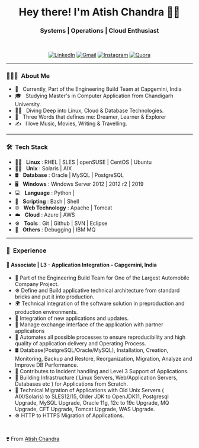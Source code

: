 <h1 align="center"> Hey there! I'm Atish Chandra 👨‍💻 </h1>

<h3 align="center">  Systems | Operations | Cloud Enthusiast </h3> <br>

<p align="center"> 
<a href="https://www.linkedin.com/in/atishchandra/"><img alt="LinkedIn" src="https://img.shields.io/badge/LinkedIn-Let's%20Connect-blue"></a>
<a href="mailto:atishchandra2000@gmail.com"><img alt="Gmail" src="https://img.shields.io/badge/Gmail-Shoot%20%20me%20a%20Mail-red"></a>
<a href="https://www.instagram.com/theatishmishra/"><img alt="Instagram" src="https://img.shields.io/badge/Instagram-Let's%20Chat-orange"></a>
<a href="https://www.quora.com/profile/Atish-Chandra-5"><img alt="Quora" src="https://img.shields.io/badge/Quora-Ask%20n%20Answer-lightgrey"></a>
</p>

---------------------------------------------------------------------------------------------------------------------------------------------------------------------------------

<h3> 👨🏻‍💻 &nbsp;About Me </h3>

- 🤔 &nbsp; Currently, Part of the Engineering Build Team at Capgemini, India
- 🎓 &nbsp; Studying Master's in Computer Application from Chandigarh University.
- 🧑‍💻 &nbsp; Diving Deep into Linux, Cloud & Database Technologies.
- 👦 &nbsp; Three Words that defines me: Dreamer, Learner & Explorer
- ✍️ &nbsp; I love Music, Movies, Writing & Travelling.

---------------------------------------------------------------------------------------------------------------------------------------------------------------------------------

<h3> 🛠 &nbsp;Tech Stack</h3>

- 🧑‍💻 &nbsp; **Linux** : RHEL | SLES | openSUSE | CentOS | Ubuntu
- 🧑‍💻 &nbsp; **Unix**  : Solaris | AIX
- 🛢 &nbsp; **Database** : Oracle | MySQL | PostgreSQL
- 🖥 &nbsp; **Windows** : Windows Server 2012 | 2012 r2 | 2019
- 💻 &nbsp; **Language** : Python |
- 📜 &nbsp; **Scripting** : Bash | Shell
- 🌐 &nbsp; **Web Technology** : Apache | Tomcat
- ☁️ &nbsp; **Cloud** : Azure | AWS
- ⚙️ &nbsp; **Tools** : Git | Github | SVN | Eclipse
- 🔧 &nbsp; **Others** : Debugging | IBM MQ

---------------------------------------------------------------------------------------------------------------------------------------------------------------------------------

<h3> 💼 &nbsp;Experience</h3>

#### 🏢 Associate | L3 - Application Integration - Capgemini, India

- 🏢 Part of the Engineering Build Team for One of the Largest Automobile Company Project.
- ⚙️ Define and Build applicative technical architecture from standard bricks and put it into production.
- 🌍 Technical integration of the software solution in preproduction and production environments.
- 🔧 Integration of new applications and updates.
- 🔗 Manage exchange interface of the application with partner applications
- 💬 Automates all possible processes to ensure reproducibility and high quality of application delivery and Operating Process.
- 🛢  Database(PostgreSQL/Oracle/MySQL), Installation, Creation, Monitoring, Backup and Restore, Reorganization, Migration, Analyze and Improve DB Performance.
- 💜 Contributes to Incident handling and Level 3 Support of Applications.
- 🏢 Building Infrastructure ( Linux Servers, Web/Application Servers, Databases etc ) for Applications from Scratch.
- 🔧 Technical Migration of Applications with Old Unix Servers ( AIX/Solaris) to SLES12/15, Older JDK to OpenJDK11, Postgresql Upgrade, MySQL Upgrade, Oracle 11g, 12c to 19c Upgrade, MQ Upgrade, CFT Upgrade, Tomcat Upgrade, WAS Upgrade.
- ⚙️ HTTP to HTTPS Migration of Applications.

</br>

❣️ From [Atish Chandra](https://github.com/atishchandra)
